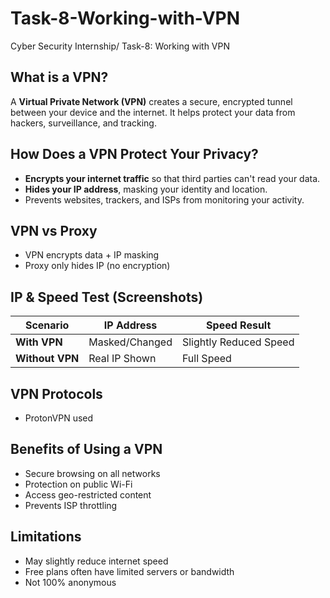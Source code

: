 # Task-8-Working-with-VPN
Cyber Security Internship/ Task-8: Working with VPN

## What is a VPN?
 A **Virtual Private Network (VPN)** creates a secure, encrypted tunnel between your device and the internet. It helps protect your data from hackers, surveillance, and tracking.

## How Does a VPN Protect Your Privacy?

 * **Encrypts your internet traffic** so that third parties can't read your data.
 * **Hides your IP address**, masking your identity and location.
 * Prevents websites, trackers, and ISPs from monitoring your activity.


## VPN vs Proxy

* VPN encrypts data + IP masking
* Proxy only hides IP (no encryption)


## IP & Speed Test (Screenshots)

| Scenario        | IP Address     | Speed Result           |
| --------------- | -------------- | ---------------------- |
| **With VPN**    | Masked/Changed | Slightly Reduced Speed |
| **Without VPN** | Real IP Shown  | Full Speed             |


## VPN Protocols 
 
  * ProtonVPN used


## Benefits of Using a VPN

 * Secure browsing on all networks
 * Protection on public Wi-Fi
 * Access geo-restricted content
 * Prevents ISP throttling


## Limitations

 * May slightly reduce internet speed
 * Free plans often have limited servers or bandwidth
 * Not 100% anonymous 


